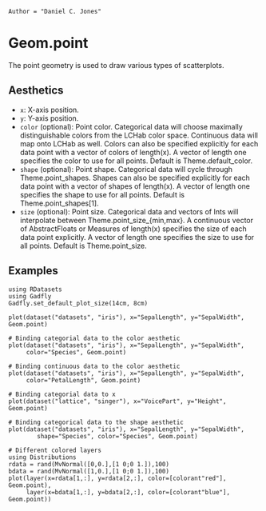 ```@meta
Author = "Daniel C. Jones"
```

# Geom.point

The point geometry is used to draw various types of scatterplots.

## Aesthetics

  * `x`: X-axis position.
  * `y`: Y-axis position.
  * `color` (optional): Point color.  Categorical data will choose maximally distinguishable colors from the LCHab color space.  Continuous data will map onto LCHab as well.  Colors can also be specified explicitly for each data point with a vector of colors of length(x).  A vector of length one specifies the color to use for all points.  Default is Theme.default_color.
  * `shape` (optional): Point shape.  Categorical data will cycle through Theme.point_shapes.  Shapes can also be specified explicitly for each data point with a vector of shapes of length(x).  A vector of length one specifies the shape to use for all points.  Default is Theme.point_shapes[1].
  * `size` (optional): Point size.  Categorical data and vectors of Ints will interpolate between Theme.point_size_{min,max}.  A continuous vector of AbstractFloats or Measures of length(x) specifies the size of each data point explicitly.  A vector of length one specifies the size to use for all points.  Default is Theme.point_size.

## Examples

```@setup 1
using RDatasets
using Gadfly
Gadfly.set_default_plot_size(14cm, 8cm)
```

```@example 1
plot(dataset("datasets", "iris"), x="SepalLength", y="SepalWidth", Geom.point)
```

```@example 1
# Binding categorial data to the color aesthetic
plot(dataset("datasets", "iris"), x="SepalLength", y="SepalWidth",
     color="Species", Geom.point)
```

```@example 1
# Binding continuous data to the color aesthetic
plot(dataset("datasets", "iris"), x="SepalLength", y="SepalWidth",
     color="PetalLength", Geom.point)
```

```@example 1
# Binding categorial data to x
plot(dataset("lattice", "singer"), x="VoicePart", y="Height", Geom.point)
```

```@example 1
# Binding categorical data to the shape aesthetic
plot(dataset("datasets", "iris"), x="SepalLength", y="SepalWidth",
        shape="Species", color="Species", Geom.point)
```

```@example 1
# Different colored layers
using Distributions
rdata = rand(MvNormal([0,0.],[1 0;0 1.]),100)
bdata = rand(MvNormal([1,0.],[1 0;0 1.]),100)
plot(layer(x=rdata[1,:], y=rdata[2,:], color=[colorant"red"], Geom.point),
     layer(x=bdata[1,:], y=bdata[2,:], color=[colorant"blue"], Geom.point))
```
